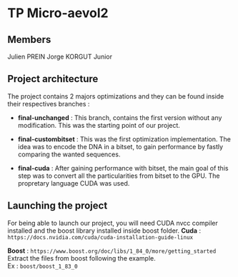 # TP Micro-aevol2

## Members
Julien PREIN 
Jorge KORGUT Junior

## Project architecture

The project contains 2 majors optimizations and they can be found inside their respectives branches :

* **final-unchanged** : This branch, contains the first version without any modification. This was the starting point of our project.

* **final-custombitset** : This was the first optimization implementation. The idea was to encode the DNA in a bitset, to gain performance by fastly comparing the wanted sequences.

* **final-cuda** : After gaining performance with bitset, the main goal of this step was to convert all the particularities from bitset to the GPU. The propretary language CUDA was used.

## Launching the project

For being able to launch our project, you will need CUDA nvcc compiler installed and the boost library installed inside boost folder.
**Cuda** : ```https://docs.nvidia.com/cuda/cuda-installation-guide-linux```  

**Boost** : ```https://www.boost.org/doc/libs/1_84_0/more/getting_started```  
Extract the files from boost following the example.  
Ex : ```boost/boost_1_83_0```  

